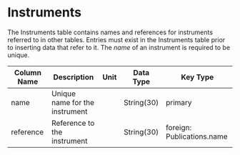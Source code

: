 # Instruments

The Instruments table contains names and references for instruments referred to in other tables.
Entries must exist in the Instruments table prior to inserting data that refer to it.
The *name* of an instrument is required to be unique.

| Column Name | Description  | Unit  | Data Type | Key Type  |
|---|---|---|---|---|
| name      | Unique name for the instrument |   | String(30)  | primary   |
| reference | Reference to the instrument |   | String(30) | foreign: Publications.name |
